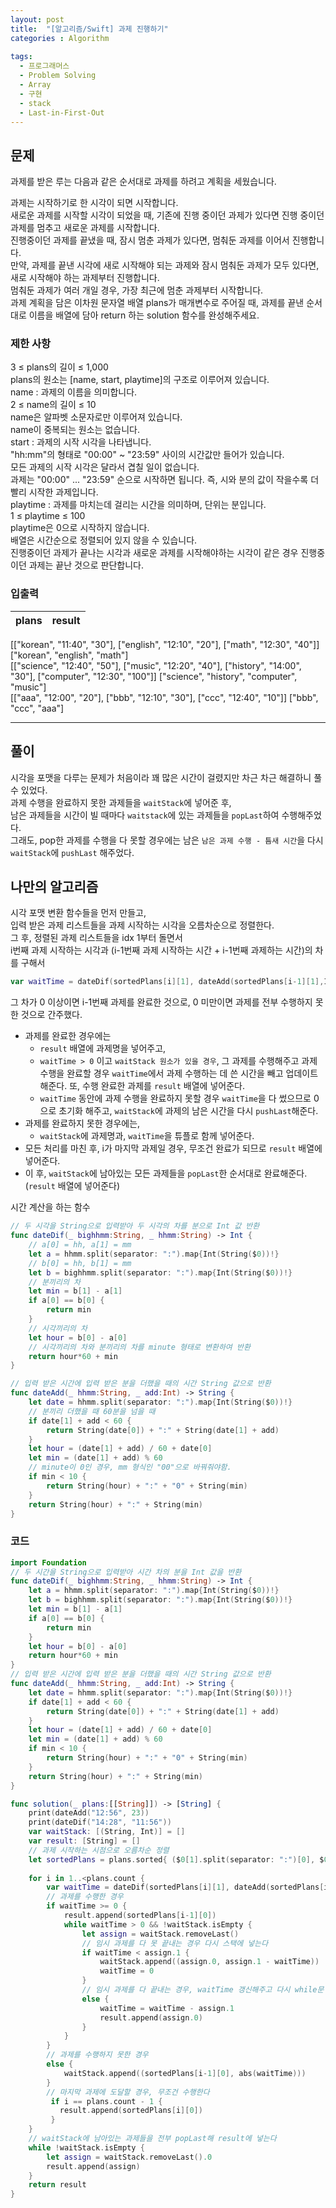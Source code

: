```yaml
---
layout: post
title:  "[알고리즘/Swift] 과제 진행하기"
categories : Algorithm
  
tags:
  - 프로그래머스
  - Problem Solving
  - Array
  - 구현
  - stack
  - Last-in-First-Out
---
```


## 문제
과제를 받은 루는 다음과 같은 순서대로 과제를 하려고 계획을 세웠습니다.  

과제는 시작하기로 한 시각이 되면 시작합니다.  
새로운 과제를 시작할 시각이 되었을 때, 기존에 진행 중이던 과제가 있다면 진행 중이던 과제를 멈추고 새로운 과제를 시작합니다.  
진행중이던 과제를 끝냈을 때, 잠시 멈춘 과제가 있다면, 멈춰둔 과제를 이어서 진행합니다.  
만약, 과제를 끝낸 시각에 새로 시작해야 되는 과제와 잠시 멈춰둔 과제가 모두 있다면, 새로 시작해야 하는 과제부터 진행합니다.  
멈춰둔 과제가 여러 개일 경우, 가장 최근에 멈춘 과제부터 시작합니다.  
과제 계획을 담은 이차원 문자열 배열 plans가 매개변수로 주어질 때, 과제를 끝낸 순서대로 이름을 배열에 담아 return 하는 solution 함수를 완성해주세요.  

### 제한 사항
3 ≤ plans의 길이 ≤ 1,000  
plans의 원소는 \[name, start, playtime]의 구조로 이루어져 있습니다.  
name : 과제의 이름을 의미합니다.  
2 ≤ name의 길이 ≤ 10  
name은 알파벳 소문자로만 이루어져 있습니다.  
name이 중복되는 원소는 없습니다.  
start : 과제의 시작 시각을 나타냅니다.  
"hh:mm"의 형태로 "00:00" ~ "23:59" 사이의 시간값만 들어가 있습니다.  
모든 과제의 시작 시각은 달라서 겹칠 일이 없습니다.  
과제는 "00:00" ... "23:59" 순으로 시작하면 됩니다. 즉, 시와 분의 값이 작을수록 더 빨리 시작한 과제입니다.  
playtime : 과제를 마치는데 걸리는 시간을 의미하며, 단위는 분입니다.  
1 ≤ playtime ≤ 100  
playtime은 0으로 시작하지 않습니다.  
배열은 시간순으로 정렬되어 있지 않을 수 있습니다.   
진행중이던 과제가 끝나는 시각과 새로운 과제를 시작해야하는 시각이 같은 경우 진행중이던 과제는 끝난 것으로 판단합니다.  

### 입출력   


|plans|result|   
|---|---|   
\[\["korean", "11:40", "30"], \["english", "12:10", "20"], \["math", "12:30", "40"]]	\["korean", "english", "math"]   
\[\["science", "12:40", "50"], \["music", "12:20", "40"], \["history", "14:00", "30"], \["computer", "12:30", "100"]]	\["science", "history", "computer", "music"]   
\[\["aaa", "12:00", "20"], \["bbb", "12:10", "30"], \["ccc", "12:40", "10"]]	\["bbb", "ccc", "aaa"]     


* * *
## 풀이
시각을 포맷을 다루는 문제가 처음이라 꽤 많은 시간이 걸렸지만 차근 차근 해결하니 풀 수 있었다.   
과제 수행을 완료하지 못한 과제들을 `waitStack`에 넣어준 후,    
남은 과제들을 시간이 빌 때마다 `waitstack`에 있는 과제들을 `popLast`하여 수행해주었다.    
그래도, pop한 과제를 수행을 다 못할 경우에는 남은 `남은 과제 수행 - 틈새 시간`을 다시 `waitStack`에 `pushLast` 해주었다.    

## 나만의 알고리즘
시각 포맷 변환 함수들을 먼저 만들고,  
입력 받은 과제 리스트들을 과제 시작하는 시각을 오름차순으로 정렬한다.    
그 후, 정렬된 과제 리스트들을 idx 1부터 돌면서   
i번째 과제 시작하는 시각과 (i-1번째 과제 시작하는 시간 + i-1번째 과제하는 시간)의 차를 구해서     
```swift
var waitTime = dateDif(sortedPlans[i][1], dateAdd(sortedPlans[i-1][1],Int(sortedPlans[i-1][2])!))
```   
그 차가 0 이상이면 i-1번째 과제를 완료한 것으로, 0 미만이면 과제를 전부 수행하지 못한 것으로 간주했다.    
- 과제를 완료한 경우에는
  - `result` 배열에 과제명을 넣어주고,
  - `waitTime > 0` 이고 `waitStack 원소가 있을 경우`, 그 과제를 수행해주고 과제 수행을 완료할 경우 `waitTime`에서 과제 수행하는 데 쓴 시간을 빼고 업데이트 해준다. 또, 수행 완료한 과제를 `result` 배열에 넣어준다.    
  - `waitTime` 동안에 과제 수행을 완료하지 못할 경우 `waitTime`을 다 썼으므로 0으로 초기화 해주고, `waitStack`에 과제의 남은 시간을 다시 `pushLast`해준다.   
- 과제를 완료하지 못한 경우에는, 
  - `waitStack`에 과제명과, `waitTime`을 튜플로 함께 넣어준다.
- 모든 처리를 마친 후, i가 마지막 과제일 경우, 무조건 완료가 되므로 `result` 배열에 넣어준다.
- 이 후, `waitStack`에 남아있는 모든 과제들을 `popLast`한 순서대로 완료해준다. (`result` 배열에 넣어준다)



시간 계산을 하는 함수

```swift
// 두 시각을 String으로 입력받아 두 시각의 차를 분으로 Int 값 반환
func dateDif(_ bighhmm:String, _ hhmm:String) -> Int {
    // a[0] = hh, a[1] = mm
    let a = hhmm.split(separator: ":").map{Int(String($0))!}
    // b[0] = hh, b[1] = mm
    let b = bighhmm.split(separator: ":").map{Int(String($0))!}
    // 분끼리의 차
    let min = b[1] - a[1]
    if a[0] == b[0] {
        return min
    } 
    // 시각끼리의 차
    let hour = b[0] - a[0]
    // 시각끼리의 차와 분끼리의 차를 minute 형태로 변환하여 반환
    return hour*60 + min
}

// 입력 받은 시간에 입력 받은 분을 더했을 때의 시간 String 값으로 반환
func dateAdd(_ hhmm:String, _ add:Int) -> String {
    let date = hhmm.split(separator: ":").map{Int(String($0))!}
    // 분끼리 더했을 때 60분을 넘을 때
    if date[1] + add < 60 {
        return String(date[0]) + ":" + String(date[1] + add)
    }
    let hour = (date[1] + add) / 60 + date[0]
    let min = (date[1] + add) % 60
    // minute이 0인 경우, mm 형식인 "00"으로 바꿔줘야함.
    if min < 10 {
        return String(hour) + ":" + "0" + String(min) 
    }
    return String(hour) + ":" + String(min)
}
```  

### 코드
```swift
import Foundation
// 두 시간을 String으로 입력받아 시간 차의 분을 Int 값을 반환
func dateDif(_ bighhmm:String, _ hhmm:String) -> Int {
    let a = hhmm.split(separator: ":").map{Int(String($0))!}
    let b = bighhmm.split(separator: ":").map{Int(String($0))!}
    let min = b[1] - a[1]
    if a[0] == b[0] {
        return min
    } 
    let hour = b[0] - a[0]
    return hour*60 + min
}
// 입력 받은 시간에 입력 받은 분을 더했을 때의 시간 String 값으로 반환
func dateAdd(_ hhmm:String, _ add:Int) -> String {
    let date = hhmm.split(separator: ":").map{Int(String($0))!}
    if date[1] + add < 60 {
        return String(date[0]) + ":" + String(date[1] + add)
    }
    let hour = (date[1] + add) / 60 + date[0]
    let min = (date[1] + add) % 60
    if min < 10 {
        return String(hour) + ":" + "0" + String(min) 
    }
    return String(hour) + ":" + String(min)
}

func solution(_ plans:[[String]]) -> [String] {
    print(dateAdd("12:56", 23))
    print(dateDif("14:28", "11:56"))
    var waitStack: [(String, Int)] = []
    var result: [String] = []
    // 과제 시작하는 시점으로 오름차순 정렬
    let sortedPlans = plans.sorted{ ($0[1].split(separator: ":")[0], $0[1].split(separator: ":")[1]) < ($1[1].split(separator: ":")[0] , $1[1].split(separator: ":")[1])}
   
    for i in 1..<plans.count {
        var waitTime = dateDif(sortedPlans[i][1], dateAdd(sortedPlans[i-1][1],Int(sortedPlans[i-1][2])!))
        // 과제를 수행한 경우
        if waitTime >= 0 {
            result.append(sortedPlans[i-1][0])
            while waitTime > 0 && !waitStack.isEmpty {
                let assign = waitStack.removeLast()
                // 임시 과제를 다 못 끝내는 경우 다시 스택에 넣는다
                if waitTime < assign.1 {
                    waitStack.append((assign.0, assign.1 - waitTime))
                    waitTime = 0
                } 
                // 임시 과제를 다 끝내는 경우, waitTime 갱신해주고 다시 while문
                else {
                    waitTime = waitTime - assign.1
                    result.append(assign.0)
                }
            }
        }
        // 과제를 수행하지 못한 경우
        else {
            waitStack.append((sortedPlans[i-1][0], abs(waitTime)))
        }
        // 마지막 과제에 도달할 경우, 무조건 수행한다
         if i == plans.count - 1 {
           result.append(sortedPlans[i][0])
         }
    }
    // waitStack에 남아있는 과제들을 전부 popLast해 result에 넣는다
    while !waitStack.isEmpty {
        let assign = waitStack.removeLast().0
        result.append(assign)
    }
    return result
}
```
